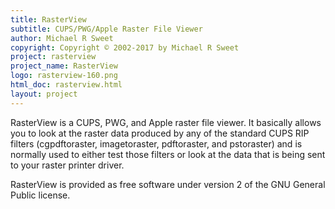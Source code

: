 ```yaml
---
title: RasterView
subtitle: CUPS/PWG/Apple Raster File Viewer
author: Michael R Sweet
copyright: Copyright © 2002-2017 by Michael R Sweet
project: rasterview
project_name: RasterView
logo: rasterview-160.png
html_doc: rasterview.html
layout: project
---
```


RasterView is a CUPS, PWG, and Apple raster file viewer.  It basically allows
you to look at the raster data produced by any of the standard CUPS RIP filters
(cgpdftoraster, imagetoraster, pdftoraster, and pstoraster) and is normally used
to either test those filters or look at the data that is being sent to your
raster printer driver.

RasterView is provided as free software under version 2 of the GNU General
Public license.

